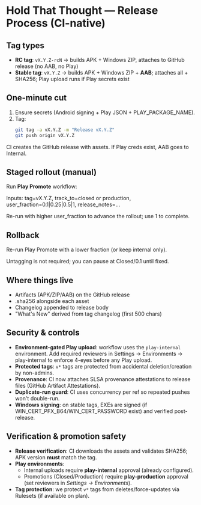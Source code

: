 # Hold That Thought — Release Process (CI-native)

## Tag types
- **RC tag**: `vX.Y.Z-rcN` → builds APK + Windows ZIP, attaches to GitHub release (no AAB, no Play)
- **Stable tag**: `vX.Y.Z` → builds APK + Windows ZIP + **AAB**; attaches all + SHA256; Play upload runs if Play secrets exist

## One-minute cut
1. Ensure secrets (Android signing + Play JSON + PLAY_PACKAGE_NAME).
2. Tag:
   ```bash
   git tag -a vX.Y.Z -m "Release vX.Y.Z"
   git push origin vX.Y.Z
   ```

CI creates the GitHub release with assets. If Play creds exist, AAB goes to Internal.

## Staged rollout (manual)

Run **Play Promote** workflow:

Inputs: tag=vX.Y.Z, track_to=closed or production, user_fraction=0.1|0.25|0.5|1, release_notes=...

Re-run with higher user_fraction to advance the rollout; use 1 to complete.

## Rollback

Re-run Play Promote with a lower fraction (or keep internal only).

Untagging is not required; you can pause at Closed/0.1 until fixed.

## Where things live

- Artifacts (APK/ZIP/AAB) on the GitHub release
- .sha256 alongside each asset
- Changelog appended to release body
- "What's New" derived from tag changelog (first 500 chars)

## Security & controls
- **Environment-gated Play upload**: workflow uses the `play-internal` environment. Add required reviewers in Settings → Environments → play-internal to enforce 4-eyes before any Play upload.
- **Protected tags**: `v*` tags are protected from accidental deletion/creation by non-admins.
- **Provenance**: CI now attaches SLSA provenance attestations to release files (GitHub Artifact Attestations).
- **Duplicate-run guard**: CI uses concurrency per ref so repeated pushes won't double-run.
- **Windows signing**: on stable tags, EXEs are signed (if WIN_CERT_PFX_B64/WIN_CERT_PASSWORD exist) and verified post-release.

## Verification & promotion safety
- **Release verification**: CI downloads the assets and validates SHA256; APK version **must** match the tag.
- **Play environments**:
  - Internal uploads require **play-internal** approval (already configured).
  - Promotions (Closed/Production) require **play-production** approval (set reviewers in *Settings → Environments*).
- **Tag protection**: we protect `v*` tags from deletes/force-updates via Rulesets (if available on plan).